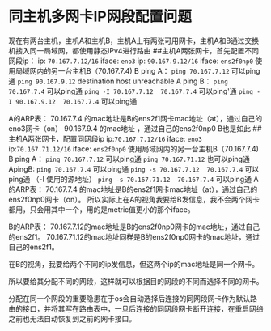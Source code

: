 # 同主机多网卡IP网段配置问题
现在有两台主机，主机A和主机B，主机A上有两张可用网卡，主机A和B通过交换机接入同一局域网，都使用静态IPv4进行路由
##主机A两张网卡，首先配置不同网段ip：
ip: `70.167.7.12/16`   iface: `eno3`
ip: `90.167.9.12/16`   iface: `ens2f0np0`
使用局域网内的另一台主机B（70.167.7.4)
B ping A：
`ping 70.167.7.12`  可以ping通
`ping 90.167.9.12`  destination host unreachable
A ping B：
`ping 70.167.7.4`   可以ping通
`ping -I 70.167.7.12  70.167.7.4` 可以ping'通
`ping -I 90.167.9.12  70.167.7.4` 可以ping通

A的ARP表：
70.167.7.4 的mac地址是B的ens2f1网卡mac地址（at），通过自己的eno3网卡（on）
90.167.9.4 的mac地址<imcomplete> ，通过自己的ens2f0np0
B也是如此
##主机A两张网卡，配置同网段ip
	ip:`70.167.7.12/16`     iface: `eno3`
	ip:`70.167.71.12/16`    iface: `ens2f0np0`
使用局域网内的另一台主机B（70.167.7.4)
B ping A：
`ping 70.167.7.12` 可以ping通
`ping 70.167.71.12` 也可以ping通
ApingB:
`ping 70.167.7.4` 可以ping通
`ping -s 70.167.7.12  70.167.7.4` 可以ping通 （-I 使用的源地址）
`ping -s 70.167.71.12  70.167.7.4` 可以ping通
A的ARP表：
70.167.7.4 的mac地址是B的ens2f1网卡mac地址（at），通过自己的ens2f0np0网卡（on）。
所以实际上在A的视角我要给B发信息，我不会两个网卡都用，只会用其中一个，用的是metric值更小的那个iface。


B的ARP表：
70.167.7.12的mac地址是B的ens2f0np0网卡的mac地址，通过自己的ens2f1。
70.167.71.12的mac地址同样是B的ens2f0np0网卡的mac地址，通过自己的ens2f1。


在B的视角，我要给两个不同的ip发信息，但这两个ip的mac地址是同一个网卡。


所以要给其分配不同的网段，这样就可以根据目的网段的不同而选择不同的网卡。

分配在同一个网段的重要隐患在于os会自动选择后连接的同网段网卡作为默认路由的接口，并将其写在路由表中，一旦后连接的同网段网卡断开连接，在重启网络之前也无法自动恢复到之前的网卡接口。

